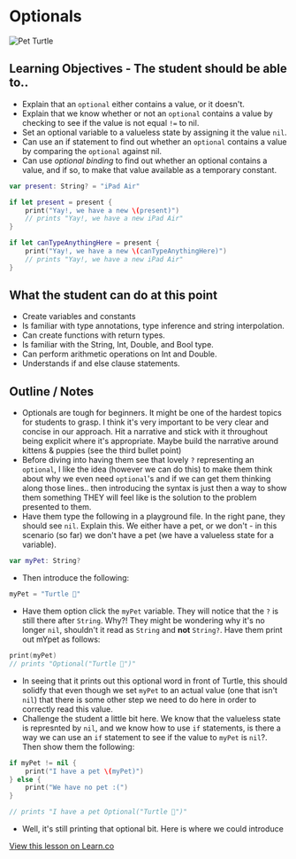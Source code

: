 # Optionals

![Pet Turtle](http://i.imgur.com/CEI0v.gif)

## Learning Objectives - The student should be able to..

* Explain that an `optional` either contains a value, or it doesn't.
* Explain that we know whether or not an `optional` contains a value by checking to see if the value is not equal `!=` to nil.
* Set an optional variable to a valueless state by assigning it the value `nil`.
* Can use an if statement to find out whether an `optional` contains a value by comparing the `optional` against nil.
* Can use *optional binding* to find out whether an optional contains a value, and if so, to make that value available as a temporary constant.

```swift
var present: String? = "iPad Air"

if let present = present {
    print("Yay!, we have a new \(present)")
    // prints "Yay!, we have a new iPad Air"
}

if let canTypeAnythingHere = present {
    print("Yay!, we have a new \(canTypeAnythingHere)")
    // prints "Yay!, we have a new iPad Air"
}
```



## What the student can do at this point 

* Create variables and constants
* Is familiar with type annotations, type inference and string interpolation.
* Can create functions with return types.
* Is familiar with the String, Int, Double, and Bool type.
* Can perform arithmetic operations on Int and Double.
* Understands if and else clause statements.


## Outline / Notes

*  Optionals are tough for beginners. It might be one of the hardest topics for students to grasp. I think it's very important to be very clear and concise in our approach. Hit a narrative and stick with it throughout being explicit where it's appropriate. Maybe build the narrative around kittens & puppies (see the third bullet point)
* Before diving into having them see that lovely `?` representing an `optional`, I like the idea (however we can do this) to make them think about why we even need `optional`'s and if we can get them thinking along those lines.. then introducing the syntax is just then a way to show them something THEY will feel like is the solution to the problem presented to them.
* Have them type the following in a playground file. In the right pane, they should see `nil`. Explain this. We either have a pet, or we don't - in this scenario (so far) we don't have a pet (we have a valueless state for a variable).

```swift
var myPet: String?
```
* Then introduce the following: 

```swift
myPet = "Turtle 🐢"
```
* Have them option click the `myPet` variable. They will notice that the `?` is still there after `String`. Why?! They might be wondering why it's no longer `nil`, shouldn't it read as `String` and **not** `String?`.  Have them print out mYpet as follows:

```swift
print(myPet)
// prints "Optional("Turtle 🐢")"
```
* In seeing that it prints out this optional word in front of Turtle, this should solidfy that even though we set `myPet` to an actual value (one that isn't `nil`) that there is some other step we need to do here in order to correctly read this value.
* Challenge the student a little bit here. We know that the valueless state is represnted by `nil`, and we know how to use `if` statements, is there a way we can use an `if` statement to see if the value to `myPet` is `nil`?. Then show them the following:

```swift
if myPet != nil {
    print("I have a pet \(myPet)")
} else {
    print("We have no pet :(")
}

// prints "I have a pet Optional("Turtle 🐢")"
```

* Well, it's still printing that optional bit. Here is where we could introduce 




<a href='https://learn.co/lessons/Optionals' data-visibility='hidden'>View this lesson on Learn.co</a>
